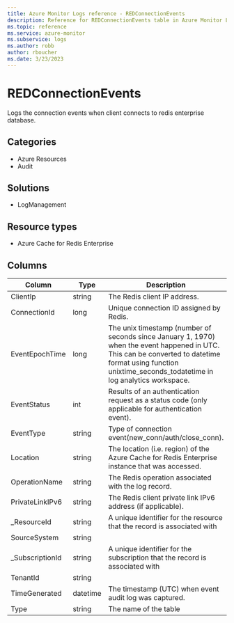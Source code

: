 ```yaml
---
title: Azure Monitor Logs reference - REDConnectionEvents
description: Reference for REDConnectionEvents table in Azure Monitor Logs.
ms.topic: reference
ms.service: azure-monitor
ms.subservice: logs
ms.author: robb
author: rboucher
ms.date: 3/23/2023
---
```


# REDConnectionEvents

 Logs the connection events when client connects to redis enterprise database.

## Categories

- Azure Resources
- Audit
## Solutions

- LogManagement
## Resource types

- Azure Cache for Redis Enterprise




## Columns

| Column | Type | Description |
| --- | --- | --- |
| ClientIp | string | The Redis client IP address. |
| ConnectionId | long | Unique connection ID assigned by Redis. |
| EventEpochTime | long | The unix timestamp (number of seconds since January 1, 1970) when the event happened in UTC. This can be converted to datetime format using function unixtime_seconds_todatetime in log analytics workspace. |
| EventStatus | int | Results of an authentication request as a status code (only applicable for authentication event). |
| EventType | string | Type of connection event(new_conn/auth/close_conn). |
| Location | string | The location (i.e. region) of the Azure Cache for Redis Enterprise instance that was accessed. |
| OperationName | string | The Redis operation associated with the log record. |
| PrivateLinkIPv6 | string | The Redis client private link IPv6 address (if applicable). |
| _ResourceId | string | A unique identifier for the resource that the record is associated with |
| SourceSystem | string |  |
| _SubscriptionId | string | A unique identifier for the subscription that the record is associated with |
| TenantId | string |  |
| TimeGenerated | datetime | The timestamp (UTC) when event audit log was captured. |
| Type | string | The name of the table |
